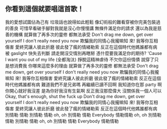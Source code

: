 ## 你看到這個就要唱這首歌！

我的愛想試圖佔為己有
垃圾話也說得如此輕鬆
像幻術般的難看穿被你完美包裝過的善良
可惜早看破手腳對我就是沒心你慢慢講
無條件滿足你的請求
還以為我是慈善的機構
就算做了再多次的靈修
都無法承受
Don't drag me down, get over yourself
I don't really need you now
欺騙我的同情心我攏嘛知
來! 我等你互相傷害
愛終究讓人彼此折磨
彼此發了瘋的情緒勒索
反正在這個時代他媽誰都有病
被 gaslight 快失去判斷
請走開沒交情別再瞎掰
憑什麼要我滿足你的期待?
'Cause I want you out of my life (全都淘汰)
掙脫這精神虐待
不欠你這份情債
說穿了只是想消費我
你哪來這麼多的理由
就算做了再多次的靈修
都無法承受
Don't drag me down, get over yourself
I don't really need you now
欺騙我的同情心我攏嘛知
來! 我等你互相傷害
愛終究讓人彼此折磨
彼此發了瘋的情緒勒索
反正在這個時代他媽誰都有病
難道我們不是兄弟嗎
再繼續已讀不回啊
我知道你在那 party 啊
你開心就好我沒差
是為你好我沒有生氣啊
反正我沒那麼偉大
沒關係我一個人可以
Okay, that's enough, shut the fuck up
Don't drag me down, get over yourself
I don't really need you now
欺騙我的同情心我攏嘛知
來! 我等你互相傷害
愛終究讓人彼此折磨
彼此發了瘋的情緒勒索
反正在這個時代他媽誰都有病
別情勒 情勒
別情勒 情勒 oh, oh
別情勒 情勒
Everybody 情勒情勒 oh, oh
別情勒 情勒
別情勒 情勒 oh, oh
別情勒 情勒
Everybody 情勒情勒